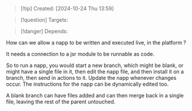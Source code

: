 
>[!tip] Created: [2024-10-24 Thu 13:59]

>[!question] Targets: 

>[!danger] Depends: 

How can we allow a napp to be written and executed live, in the platform ?

It needs a connection to a jsr module to be runnable as code.

So to run a napp, you would start a new branch, which might be blank, or might have a single file in it, then edit the napp file, and then install it on a branch, then send in actions to it.  Update the napp whenever changes occur.  The instructions for the napp can be dynamically edited too.

A blank branch can have files added and can then merge back in a single file, leaving the rest of the parent untouched.
